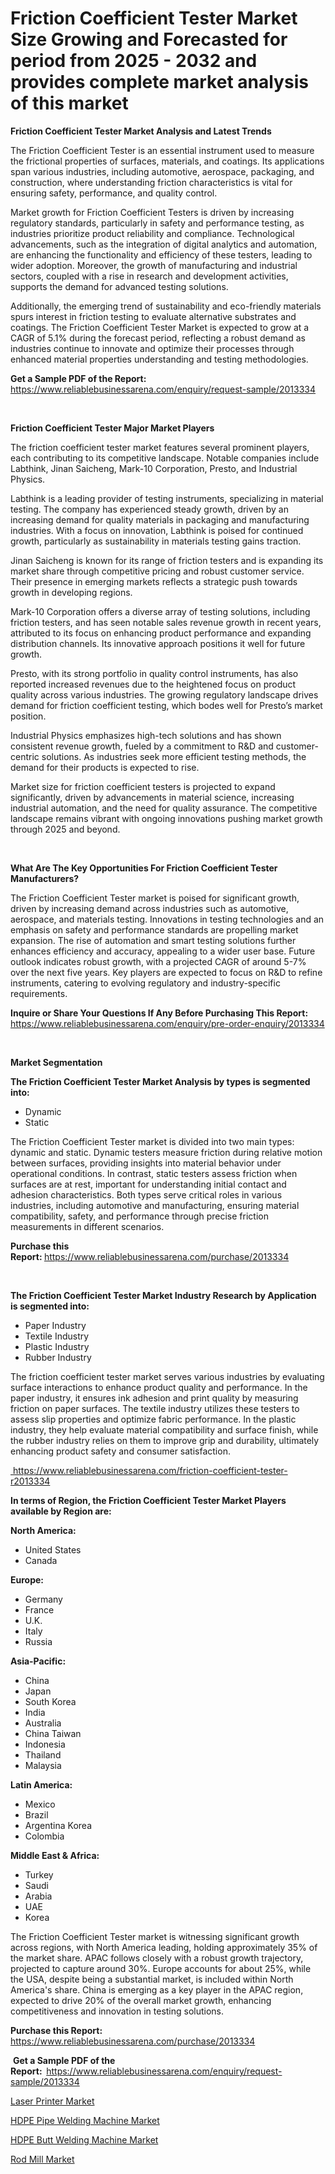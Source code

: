 <p><h1>Friction Coefficient Tester Market Size Growing and Forecasted for period from 2025 - 2032 and provides complete market analysis of this market</h1></p><p><strong>Friction Coefficient Tester Market Analysis and Latest Trends</strong></p>
<p><p>The Friction Coefficient Tester is an essential instrument used to measure the frictional properties of surfaces, materials, and coatings. Its applications span various industries, including automotive, aerospace, packaging, and construction, where understanding friction characteristics is vital for ensuring safety, performance, and quality control. </p><p>Market growth for Friction Coefficient Testers is driven by increasing regulatory standards, particularly in safety and performance testing, as industries prioritize product reliability and compliance. Technological advancements, such as the integration of digital analytics and automation, are enhancing the functionality and efficiency of these testers, leading to wider adoption. Moreover, the growth of manufacturing and industrial sectors, coupled with a rise in research and development activities, supports the demand for advanced testing solutions.</p><p>Additionally, the emerging trend of sustainability and eco-friendly materials spurs interest in friction testing to evaluate alternative substrates and coatings. The Friction Coefficient Tester Market is expected to grow at a CAGR of 5.1% during the forecast period, reflecting a robust demand as industries continue to innovate and optimize their processes through enhanced material properties understanding and testing methodologies.</p></p>
<p><strong>Get a Sample PDF of the Report:&nbsp;</strong> <a href="https://www.reliablebusinessarena.com/enquiry/request-sample/2013334?utm_campaign=2033&utm_medium=2&utm_source=Github&utm_content=ia&utm_term=10042025&utm_id=friction-coefficient-tester">https://www.reliablebusinessarena.com/enquiry/request-sample/2013334</a></p>
<p>&nbsp;</p>
<p><strong>Friction Coefficient Tester Major Market Players</strong></p>
<p><p>The friction coefficient tester market features several prominent players, each contributing to its competitive landscape. Notable companies include Labthink, Jinan Saicheng, Mark-10 Corporation, Presto, and Industrial Physics.</p><p>Labthink is a leading provider of testing instruments, specializing in material testing. The company has experienced steady growth, driven by an increasing demand for quality materials in packaging and manufacturing industries. With a focus on innovation, Labthink is poised for continued growth, particularly as sustainability in materials testing gains traction.</p><p>Jinan Saicheng is known for its range of friction testers and is expanding its market share through competitive pricing and robust customer service. Their presence in emerging markets reflects a strategic push towards growth in developing regions.</p><p>Mark-10 Corporation offers a diverse array of testing solutions, including friction testers, and has seen notable sales revenue growth in recent years, attributed to its focus on enhancing product performance and expanding distribution channels. Its innovative approach positions it well for future growth.</p><p>Presto, with its strong portfolio in quality control instruments, has also reported increased revenues due to the heightened focus on product quality across various industries. The growing regulatory landscape drives demand for friction coefficient testing, which bodes well for Presto’s market position.</p><p>Industrial Physics emphasizes high-tech solutions and has shown consistent revenue growth, fueled by a commitment to R&D and customer-centric solutions. As industries seek more efficient testing methods, the demand for their products is expected to rise.</p><p>Market size for friction coefficient testers is projected to expand significantly, driven by advancements in material science, increasing industrial automation, and the need for quality assurance. The competitive landscape remains vibrant with ongoing innovations pushing market growth through 2025 and beyond.</p></p>
<p>&nbsp;</p>
<p><strong>What Are The Key Opportunities For Friction Coefficient Tester Manufacturers?</strong></p>
<p><p>The Friction Coefficient Tester market is poised for significant growth, driven by increasing demand across industries such as automotive, aerospace, and materials testing. Innovations in testing technologies and an emphasis on safety and performance standards are propelling market expansion. The rise of automation and smart testing solutions further enhances efficiency and accuracy, appealing to a wider user base. Future outlook indicates robust growth, with a projected CAGR of around 5-7% over the next five years. Key players are expected to focus on R&D to refine instruments, catering to evolving regulatory and industry-specific requirements.</p></p>
<p><strong>Inquire or Share Your Questions If Any Before Purchasing This Report:</strong> <a href="https://www.reliablebusinessarena.com/enquiry/pre-order-enquiry/2013334?utm_campaign=2033&utm_medium=2&utm_source=Github&utm_content=ia&utm_term=10042025&utm_id=friction-coefficient-tester">https://www.reliablebusinessarena.com/enquiry/pre-order-enquiry/2013334</a></p>
<p>&nbsp;</p>
<p><strong>Market Segmentation</strong></p>
<p><strong>The Friction Coefficient Tester Market Analysis by types is segmented into:</strong></p>
<p><ul><li>Dynamic</li><li>Static</li></ul></p>
<p><p>The Friction Coefficient Tester market is divided into two main types: dynamic and static. Dynamic testers measure friction during relative motion between surfaces, providing insights into material behavior under operational conditions. In contrast, static testers assess friction when surfaces are at rest, important for understanding initial contact and adhesion characteristics. Both types serve critical roles in various industries, including automotive and manufacturing, ensuring material compatibility, safety, and performance through precise friction measurements in different scenarios.</p></p>
<p><strong>Purchase this Report:&nbsp;</strong><a href="https://www.reliablebusinessarena.com/purchase/2013334?utm_campaign=2033&utm_medium=2&utm_source=Github&utm_content=ia&utm_term=10042025&utm_id=friction-coefficient-tester">https://www.reliablebusinessarena.com/purchase/2013334</a></p>
<p>&nbsp;</p>
<p><strong>The Friction Coefficient Tester Market Industry Research by Application is segmented into:</strong></p>
<p><ul><li>Paper Industry</li><li>Textile Industry</li><li>Plastic Industry</li><li>Rubber Industry</li></ul></p>
<p><p>The friction coefficient tester market serves various industries by evaluating surface interactions to enhance product quality and performance. In the paper industry, it ensures ink adhesion and print quality by measuring friction on paper surfaces. The textile industry utilizes these testers to assess slip properties and optimize fabric performance. In the plastic industry, they help evaluate material compatibility and surface finish, while the rubber industry relies on them to improve grip and durability, ultimately enhancing product safety and consumer satisfaction.</p></p>
<p><a href="https://www.reliablebusinessarena.com/friction-coefficient-tester-r2013334?utm_campaign=2033&utm_medium=2&utm_source=Github&utm_content=ia&utm_term=10042025&utm_id=friction-coefficient-tester">&nbsp;https://www.reliablebusinessarena.com/friction-coefficient-tester-r2013334</a></p>
<p><strong>In terms of Region, the Friction Coefficient Tester Market Players available by Region are:</strong></p>
<p>
    <p> <strong> North America: </strong>
        <ul>
            <li>United States</li>
            <li>Canada</li>
        </ul>
        </p> 
    <p> <strong> Europe: </strong>
        <ul>
            <li>Germany</li>
            <li>France</li>
            <li>U.K.</li>
            <li>Italy</li>
            <li>Russia</li>
        </ul>
        </p> 
    <p> <strong> Asia-Pacific: </strong>
        <ul>
            <li>China</li>
            <li>Japan</li>
            <li>South Korea</li>
            <li>India</li>
            <li>Australia</li>
            <li>China Taiwan</li>
            <li>Indonesia</li>
            <li>Thailand</li>
            <li>Malaysia</li>
        </ul>
        </p> 
    <p> <strong> Latin America: </strong>
        <ul>
            <li>Mexico</li>
            <li>Brazil</li>
            <li>Argentina Korea</li>
            <li>Colombia</li>
        </ul>
        </p> 
    <p> <strong> Middle East & Africa: </strong>
        <ul>
            <li>Turkey</li>
            <li>Saudi</li>
            <li>Arabia</li>
            <li>UAE</li>
            <li>Korea</li>
        </ul>
    </p>
    </p>
<p><p>The Friction Coefficient Tester market is witnessing significant growth across regions, with North America leading, holding approximately 35% of the market share. APAC follows closely with a robust growth trajectory, projected to capture around 30%. Europe accounts for about 25%, while the USA, despite being a substantial market, is included within North America's share. China is emerging as a key player in the APAC region, expected to drive 20% of the overall market growth, enhancing competitiveness and innovation in testing solutions.</p></p>
<p><strong>Purchase this Report: </strong><a href="https://www.reliablebusinessarena.com/purchase/2013334?utm_campaign=2033&utm_medium=2&utm_source=Github&utm_content=ia&utm_term=10042025&utm_id=friction-coefficient-tester">https://www.reliablebusinessarena.com/purchase/2013334</a></p>
<p>&nbsp;<strong>Get a Sample PDF of the Report:&nbsp;&nbsp;</strong><a href="https://www.reliablebusinessarena.com/enquiry/request-sample/2013334?utm_campaign=2033&utm_medium=2&utm_source=Github&utm_content=ia&utm_term=10042025&utm_id=friction-coefficient-tester">https://www.reliablebusinessarena.com/enquiry/request-sample/2013334</a></p>
<p><strong></strong></p>
<p><p><a href="https://github.com/auriashetzxj/Market-Research-Report-List-1/blob/main/laser-printer-market.md?utm_campaign=2033&utm_medium=2&utm_source=Github&utm_content=ia&utm_term=10042025&utm_id=friction-coefficient-tester">Laser Printer Market</a></p><p><a href="https://github.com/gulaimolin/Market-Research-Report-List-7/blob/main/hdpe-pipe-welding-machine-market.md?utm_campaign=2033&utm_medium=2&utm_source=Github&utm_content=ia&utm_term=10042025&utm_id=friction-coefficient-tester">HDPE Pipe Welding Machine Market</a></p><p><a href="https://github.com/mauripalmi/Market-Research-Report-List-6/blob/main/hdpe-butt-welding-machine-market.md?utm_campaign=2033&utm_medium=2&utm_source=Github&utm_content=ia&utm_term=10042025&utm_id=friction-coefficient-tester">HDPE Butt Welding Machine Market</a></p><p><a href="https://github.com/wycheelwayeu/Market-Research-Report-List-1/blob/main/rod-mill-market.md?utm_campaign=2033&utm_medium=2&utm_source=Github&utm_content=ia&utm_term=10042025&utm_id=friction-coefficient-tester">Rod Mill Market</a></p></p>